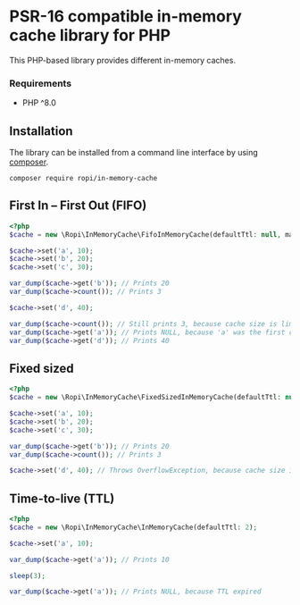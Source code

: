 # PSR-16 compatible in-memory cache library for PHP

This PHP-based library provides different in-memory caches.

### Requirements
* PHP ^8.0
## Installation
The library can be installed from a command line interface by using [composer](https://getcomposer.org/).

```
composer require ropi/in-memory-cache
```
## First In – First Out (FIFO)
```php
<?php
$cache = new \Ropi\InMemoryCache\FifoInMemoryCache(defaultTtl: null, maxSize: 3);

$cache->set('a', 10);
$cache->set('b', 20);
$cache->set('c', 30);

var_dump($cache->get('b')); // Prints 20 
var_dump($cache->count()); // Prints 3

$cache->set('d', 40);

var_dump($cache->count()); // Still prints 3, because cache size is limited to 3 and thus first cache entry was deleted
var_dump($cache->get('a')); // Prints NULL, because 'a' was the first cache entry
var_dump($cache->get('d')); // Prints 40
```

## Fixed sized
```php
<?php
$cache = new \Ropi\InMemoryCache\FixedSizedInMemoryCache(defaultTtl: null, maxSize: 3);

$cache->set('a', 10);
$cache->set('b', 20);
$cache->set('c', 30);

var_dump($cache->get('b')); // Prints 20 
var_dump($cache->count()); // Prints 3

$cache->set('d', 40); // Throws OverflowException, because cache size is limited to 3
```

## Time-to-live (TTL)
```php
<?php
$cache = new \Ropi\InMemoryCache\InMemoryCache(defaultTtl: 2);

$cache->set('a', 10);

var_dump($cache->get('a')); // Prints 10 

sleep(3);

var_dump($cache->get('a')); // Prints NULL, because TTL expired
```